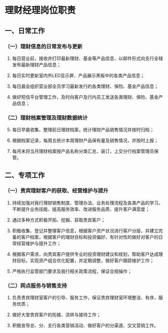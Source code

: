 # 理财经理岗位职责

## 一、日常工作

### （一）理财信息的日常发布与更新

1. 每日营业前，接收并打印最新理财、基金等产品信息、以邮件形式向支行全辖发布最新理财产品信息；

2. 每日实时更新室内外LED显示屏、产品展示黑板中的各类产品信息；

3. 每日晨会组织营业部全员学习最新发行的各类理财、保险、基金产品信息；

4. 做好短信平台管理工作，及时向客户及行内员工发送各类理财、保险、基金产品信息；

### （二）理财档案管理及理财数据统计

5. 每日早晨收集、整理前日理财档案，统计理财产品销售情况并按时归档；

6. 根据档案记录，每周五统计本周理财产品保有量及销售情况，并按时上报；

7. 每月末将当月理财档案按产品名称分类汇总、装订，上交分行档案管理员保管。

## 二、专项工作

### （一）贵宾理财客户的获取、经营维护与提升

1. 持续加强对我行理财销售制度、管理办法、业务处理流程及各类产品的学习，不断提升业务技能、提高服务效率、改进服务品质、提升客户满意度；

2. 通过多种方式积极开拓、挖掘、获取贵宾客户；

3. 积极收集、登记并整理客户信息，根据客户资产状况进行客户分层，并建立完备的客户档案，根据客户的理财目标和投资偏好，有针对性的做好对客户的日常经营维护与提升工作；

4. 根据客户需求，向贵宾客户提供专业的投资理财建议和规划，帮助客户达成理财目标，实现资产组合优化配置，并定期调整，做好客户跟踪维护工作；

5. 严格执行监管部门要求及我行相关政策流程，保证合规操作；

### （二）网点服务与销售支持

1. 负责贵宾理财室客户的引导、服务工作，保证贵宾理财室环境整洁、有序，服务优质；

2. 做好大堂贵宾客户的衔接、流转与接待工作；

3. 积极宣导总、分、支行各类营销活动、做好客户的分渠道、交叉营销工作。